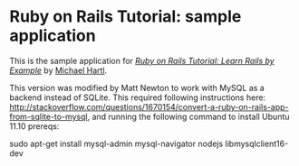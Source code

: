 # Ruby on Rails Tutorial: sample application

This is the sample application for
[*Ruby on Rails Tutorial: Learn Rails by Example*](http://railstutorial.org/)
by [Michael Hartl](http://michaelhartl.com/).

This version was modified by Matt Newton to work with MySQL as a
backend instead of SQLite.  This required following instructions here:
http://stackoverflow.com/questions/1670154/convert-a-ruby-on-rails-app-from-sqlite-to-mysql,
and running the following command to install Ubuntu 11.10 prereqs:

sudo apt-get install mysql-admin mysql-navigator nodejs libmysqlclient16-dev
